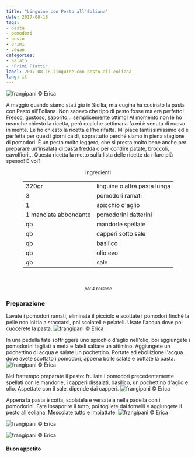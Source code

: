 ```yaml
---
title: "Linguine con Pesto all'Eoliana"
date: 2017-08-18
tags:
- pasta
- pomodori
- pesto 
- primi
- vegan
categories:
- Salato
- "Primi Piatti"
label: 2017-08-18-linguine-con-pesto-all-eoliana
lang: it
---
```

![](header.jpg "frangipani © Erica")

A maggio quando siamo stati giù in Sicilia, mia cugina ha cucinato la pasta con Pesto all'Eoliana. Non sapevo che tipo di pesto fosse ma era perfetto! Fresco, gustoso, saporito... semplicemente ottimo! Al momento non le ho neanche chiesto la ricetta, però qualche settimana fa mi è venuta di nuovo in mente. Le ho chiesto la ricetta e l'ho rifatta. Mi piace tantissimissimo ed è perfetta per questi giorni caldi, soprattutto perché siamo in piena stagione di pomodori. È un pesto molto leggero, che si presta molto bene anche per preparare un'insalata di pasta fredda o per condire patate, broccoli, cavolfiori... Questa ricetta la metto sulla lista delle ricette da rifare più spesso! E voi?

<div id="wrapper" style="text-align: center">
  <div id="yourdiv" style="display: inline-block;">
    <div class="ingredients">
      <div class="ingredients-title">Ingredienti</div>
      <table>
        <tbody>
          <tr>
            <td>320gr</td>
            <td>linguine o altra pasta lunga</td>
          </tr>
          <tr>
            <td>3</td>
            <td>pomodori ramati</td>
          </tr>
          <tr>
            <td>1</td>
            <td>spicchio d'aglio</td>
          </tr>
          <tr>
            <td>1 manciata abbondante</td>
            <td>pomodorini datterini</td>
          </tr>
          <tr>
            <td>qb</td>
            <td>mandorle spellate</td>
          </tr>
          <tr>
            <td>qb</td>
            <td>capperi sotto sale</td>
          </tr>
          <tr>
            <td>qb</td>
            <td>basilico</td>
          </tr>
          <tr>
            <td>qb</td>
            <td>olio evo</td>
          </tr>
          <tr>
            <td>qb</td>
            <td>sale</td>
          </tr>
        </tbody>
      </table>
      <br></br>
      <i class="pull-right" style="font-size: 80%;">per 4 persone</i>
    </div>
  </div>
</div>


<h3>
  <font color="grey">
    <i class="fa-solid fa-gears"></i>
  </font> Preparazione
</h3>

Lavate i pomodori ramati, eliminate il picciolo e scottate i pomodori finché la pelle non inizia a staccarsi, poi scolateli e pelateli. Usate l'acqua dove poi cuocerete la pasta.
![](pomodori.jpg "frangipani © Erica")

In una pedella fate soffriggere uno spicchio d'aglio nell'olio, poi aggiungete i pomodorini tagliati a metà e fateli saltare un attimino. Aggiungete un pochettino di acqua e salate un pochettino. Portate ad ebollizione l'acqua dove avete scottato i pomodori, appena bolle salate e buttate la pasta.
![](pomodorini.jpg "frangipani © Erica")

Nel frattempo preparate il pesto: frullate i pomodori precedentemente spellati con le mandorle, i capperi dissalati, basilico, un pochettino d'aglio e olio. Aspettate con il sale, dipende dai capperi.
![](pesto.jpg "frangipani © Erica")

Appena la pasta è cotta, scolatela e versatela nella padella con i pomodorini. Fate insaporire il tutto, poi togliete dai fornelli e aggiungete il pesto all'eoliana. Mescolate tutto e impiattate.
![](risultato1.jpg "frangipani © Erica")

![](risultato2.jpg "frangipani © Erica")

![](risultato3.jpg "frangipani © Erica")

<h4>Buon appetito
  <font color="red">
    <i class="fa-regular fa-face-smile"></i>
  </font>
</h4>
